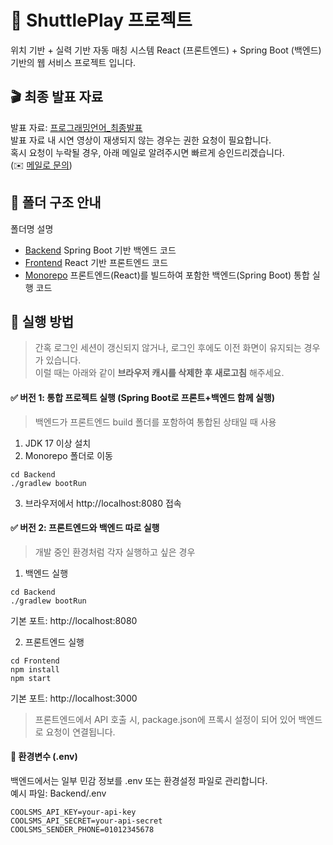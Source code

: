 # 🏸 ShuttlePlay 프로젝트

위치 기반 + 실력 기반 자동 매칭 시스템
React (프론트엔드) + Spring Boot (백엔드) 기반의 웹 서비스 프로젝트 입니다.

## 🎬 최종 발표 자료
발표 자료: [프로그래밍언어_최종발표](https://docs.google.com/presentation/d/1cbJLZQiRRO8jxw33259UeExzzKJIGWay9NuCx9Zs5_M/edit?usp=sharing)<br>
발표 자료 내 시연 영상이 재생되지 않는 경우는 권한 요청이 필요합니다.<br>
혹시 요청이 누락될 경우, 아래 메일로 알려주시면 빠르게 승인드리겠습니다.<br>
(✉️ [메일로 문의](mailto:dayeon.name@gmail.com))

## 📁 폴더 구조 안내
폴더명	설명
- [Backend](./Backend)	Spring Boot 기반 백엔드 코드
- [Frontend](./Frontend)	React 기반 프론트엔드 코드
- [Monorepo](./Monorepo) 프론트엔드(React)를 빌드하여 포함한 백엔드(Spring Boot) 통합 실행 코드


## 🚀 실행 방법
>간혹 로그인 세션이 갱신되지 않거나, 로그인 후에도 이전 화면이 유지되는 경우가 있습니다.  
이럴 때는 아래와 같이 **브라우저 캐시를 삭제한 후 새로고침** 해주세요.
#### ✅ 버전 1: 통합 프로젝트 실행 (Spring Boot로 프론트+백엔드 함께 실행)
>백엔드가 프론트엔드 build 폴더를 포함하여 통합된 상태일 때 사용
1. JDK 17 이상 설치
2. Monorepo 폴더로 이동

```
cd Backend
./gradlew bootRun
```

3. 브라우저에서 http://localhost:8080 접속

#### ✅ 버전 2: 프론트엔드와 백엔드 따로 실행

>개발 중인 환경처럼 각자 실행하고 싶은 경우
1. 백엔드 실행
```
cd Backend
./gradlew bootRun
```
기본 포트: http://localhost:8080

2. 프론트엔드 실행
```
cd Frontend
npm install
npm start
```
기본 포트: http://localhost:3000

>프론트엔드에서 API 호출 시, package.json에 프록시 설정이 되어 있어 백엔드로 요청이 연결됩니다.

#### 🔐 환경변수 (.env)
백엔드에서는 일부 민감 정보를 .env 또는 환경설정 파일로 관리합니다.<br>
예시 파일: Backend/.env
```
COOLSMS_API_KEY=your-api-key
COOLSMS_API_SECRET=your-api-secret
COOLSMS_SENDER_PHONE=01012345678
```

